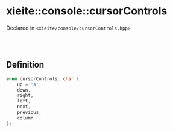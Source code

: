 # xieite::console::cursorControls
Declared in `<xieite/console/cursorControls.hpp>`

<br/><br/>

## Definition
```cpp
enum cursorControls: char {
	up = 'A',
	down,
	right,
	left,
	next,
	previous,
	column
};
```
